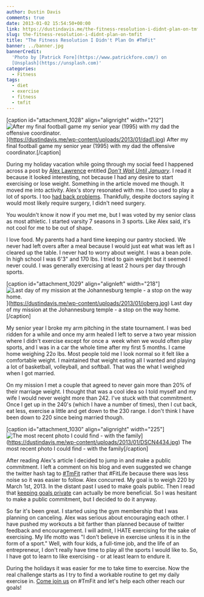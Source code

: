 ```yaml
---
author: Dustin Davis
comments: true
date: 2013-01-02 15:54:50+00:00
link: https://dustindavis.me/the-fitness-resolution-i-didnt-plan-on-tmfit/
slug: the-fitness-resolution-i-didnt-plan-on-tmfit
title: "The Fitness Resolution I Didn't Plan On #TmFit"
banner: ../banner.jpg
bannerCredit:
  'Photo by [Patrick Fore](https://www.patrickfore.com/) on
  [Unsplash](https://unsplash.com)'
categories:
  - Fitness
tags:
  - diet
  - exercise
  - fitness
  - tmfit
---
```


[caption id="attachment_1028" align="alignright"
width="212"]![After my final football game my senior year (1995) with my dad the offensive coordinator.](https://dustindavis.me/wp-content/uploads/2013/01/dad1-212x300.jpg)](https://dustindavis.me/wp-content/uploads/2013/01/dad1.jpg)
After my final football game my senior year (1995) with my dad the offensive
coordinator.[/caption]

During my holiday vacation while going through my social feed I happened across
a post by [Alex Lawrence](https://twitter.com/_AlexLawrence) entitled
[_Don't Wait Until January_](http://startupflavor.com/dont-wait-until-january/).
I read it because it looked interesting, not because I had any desire to start
exercising or lose weight. Something in the article moved me though. It moved me
into activity. Alex's story resonated with me. I too used to play a lot of
sports. I too
[had back problems](https://dustindavis.me/herniated-l5-s1-disc.html).
Thankfully, despite doctors saying it would most likely require surgery, I
didn't need surgery.

You wouldn't know it now if you met me, but I was voted by my senior class as
most athletic. I started varsity 7 seasons in 3 sports. Like Alex said, it's not
cool for me to be out of shape.

I love food. My parents had a hard time keeping our pantry stocked. We never had
left overs after a meal because I would just eat what was left as I cleared up
the table. I never had to worry about weight. I was a bean pole. In high school
I was 6'3" and 170 lbs. I tried to gain weight but it seemed I never could. I
was generally exercising at least 2 hours per day through sports.

[caption id="attachment_1029" align="alignleft"
width="218"]![Last day of my mission at the Johannesburg temple - a stop on the way home.](https://dustindavis.me/wp-content/uploads/2013/01/joberg-218x300.jpg)](https://dustindavis.me/wp-content/uploads/2013/01/joberg.jpg)
Last day of my mission at the Johannesburg temple - a stop on the way
home.[/caption]

My senior year I broke my arm pitching in the state tournament. I was bed ridden
for a while and once my arm healed I left to serve a two year mission where I
didn't exercise except for once a  week when we would often play sports, and I
was in a car the whole time after my first 5 months. I came home weighing 22o
lbs. Most people told me I look normal so it felt like a comfortable weight. I
maintained that weight eating all I wanted and playing a lot of basketball,
volleyball, and softball. That was the what I weighed when I got married.

On my mission I met a couple that agreed to never gain more than 20% of their
marriage weight. I thought that was a cool idea so I told myself and my wife I
would never weight more than 242. I've stuck with that commitment. Once I get up
in the 240's (which I have a number of times), then I cut back, eat less,
exercise a little and get down to the 230 range. I don't think I have been down
to 220 since being married though.

[caption id="attachment_1030" align="alignright"
width="225"]![The most recent photo I could find - with the family](https://dustindavis.me/wp-content/uploads/2013/01/DSCN4434-225x300.jpg)](https://dustindavis.me/wp-content/uploads/2013/01/DSCN4434.jpg)
The most recent photo I could find - with the family[/caption]

After reading Alex's article I decided to jump in and make a public commitment.
I left a comment on his blog and even suggested we change the twitter hash tag
to [#TmFit](https://twitter.com/search/%23tmfit) rather that #FitLife because
there was less noise so it was easier to follow. Alex concurred. My goal is to
weigh 220 by March 1st, 2013. In the distant past I used to make goals public.
Then I read that [keeping goals private](http://sivers.org/zipit) can actually
be more beneficial. So I was hesitant to make a public commitment, but I decided
to do it anyway.

So far it's been great. I started using the gym membership that I was planning
on canceling. Alex was serious about encouraging each other. I have pushed my
workouts a bit farther than planned because of twitter feedback and
encouragement. I will admit, I HATE exercising for the sake of exercising. My
life motto was "I don't believe in exercise unless it is in the form of a
sport." Well, with four kids, a full-time job, and the life of an entrepreneur,
I don't really have time to play all the sports I would like to. So, I have got
to learn to like exercising - or at least learn to endure it.

During the holidays it was easier for me to take time to exercise. Now the real
challenge starts as I try to find a workable routine to get my daily exercise
in. [Come join us](http://startupflavor.com/dont-wait-until-january/) on #TmFit
and let's help each other reach our goals!
